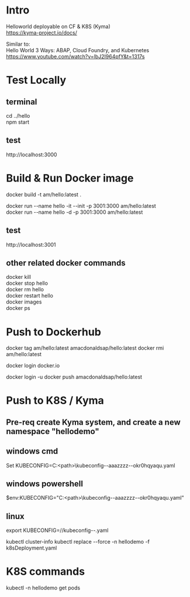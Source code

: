 # Intro
Helloworld deployable on CF & K8S (Kyma)  
https://kyma-project.io/docs/

Similar to:  
Hello World 3 Ways: ABAP, Cloud Foundry, and Kubernetes  
https://www.youtube.com/watch?v=lbJ2I964pfY&t=1317s



# Test Locally
## terminal
cd ../hello  
npm start  

## test
http://localhost:3000  

# Build & Run Docker image
docker build -t am/hello:latest .  

docker run --name hello -it --init -p 3001:3000  am/hello:latest  
docker run --name hello -d -p 3001:3000  am/hello:latest  

## test
http://localhost:3001

## other related docker commands
docker kill  
docker stop hello  
docker rm hello  
docker restart hello  
docker images  
docker ps  



# Push to Dockerhub
docker tag am/hello:latest amacdonaldsap/hello:latest
docker rmi am/hello:latest

docker login docker.io


docker login -u <userid>
docker push amacdonaldsap/hello:latest



# Push to K8S / Kyma
## Pre-req create Kyma system, and create a new namespace "hellodemo"

## windows cmd
Set KUBECONFIG=C:\<path>\kubeconfig--aaazzzz--okr0hqyaqu.yaml 
## windows powershell
$env:KUBECONFIG="C:\<path>\kubeconfig--aaazzzz--okr0hqyaqu.yaml" 
## linux
export KUBECONFIG=/<path>/kubeconfig--<kymasystem>.yaml 

kubectl cluster-info 
kubectl replace --force -n hellodemo -f k8sDeployment.yaml  


# K8S commands
kubectl -n hellodemo get pods  


